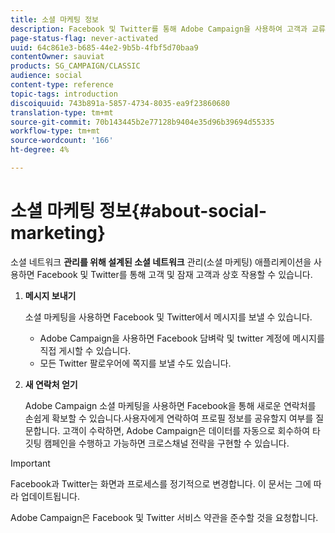 ```yaml
---
title: 소셜 마케팅 정보
description: Facebook 및 Twitter를 통해 Adobe Campaign을 사용하여 고객과 교류하는 방법을 살펴볼 수 있습니다.
page-status-flag: never-activated
uuid: 64c861e3-b685-44e2-9b5b-4fbf5d70baa9
contentOwner: sauviat
products: SG_CAMPAIGN/CLASSIC
audience: social
content-type: reference
topic-tags: introduction
discoiquuid: 743b891a-5857-4734-8035-ea9f23860680
translation-type: tm+mt
source-git-commit: 70b143445b2e77128b9404e35d96b39694d55335
workflow-type: tm+mt
source-wordcount: '166'
ht-degree: 4%

---
```



# 소셜 마케팅 정보{#about-social-marketing}

소셜 네트워크 **관리를 위해 설계된 소셜 네트워크** 관리(소셜 마케팅) 애플리케이션을 사용하면 Facebook 및 Twitter를 통해 고객 및 잠재 고객과 상호 작용할 수 있습니다.

1. **메시지 보내기**

   소셜 마케팅을 사용하면 Facebook 및 Twitter에서 메시지를 보낼 수 있습니다.

   * Adobe Campaign을 사용하면 Facebook 담벼락 및 twitter 계정에 메시지를 직접 게시할 수 있습니다.
   * 모든 Twitter 팔로우어에 쪽지를 보낼 수도 있습니다.

1. **새 연락처 얻기**

   Adobe Campaign 소셜 마케팅을 사용하면 Facebook을 통해 새로운 연락처를 손쉽게 확보할 수 있습니다.사용자에게 연락하여 프로필 정보를 공유할지 여부를 질문합니다. 고객이 수락하면, Adobe Campaign은 데이터를 자동으로 회수하여 타깃팅 캠페인을 수행하고 가능하면 크로스채널 전략을 구현할 수 있습니다.

>[!IMPORTANT]
>
>Facebook과 Twitter는 화면과 프로세스를 정기적으로 변경합니다. 이 문서는 그에 따라 업데이트됩니다.
>
>Adobe Campaign은 Facebook 및 Twitter 서비스 약관을 준수할 것을 요청합니다.
